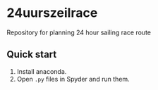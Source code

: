 # 24uurszeilrace
Repository for planning 24 hour sailing race route

## Quick start

1. Install anaconda.
2. Open `.py` files in Spyder and run them.
